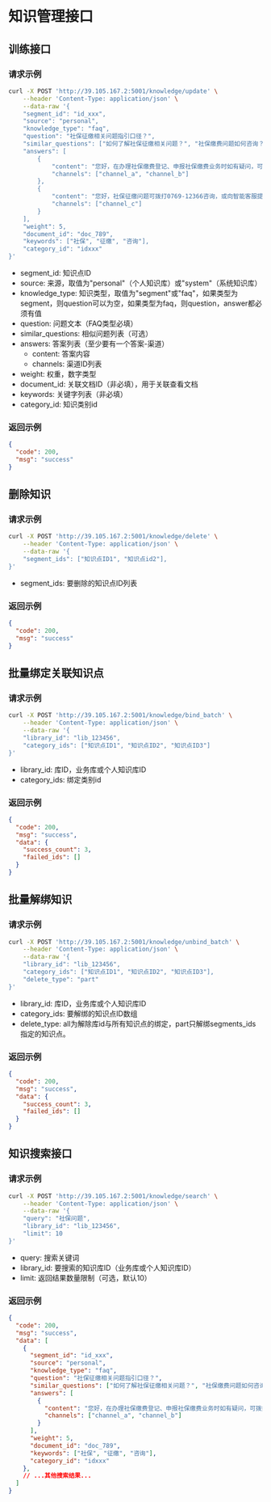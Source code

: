 # 知识管理接口

## 训练接口

### 请求示例

```bash
curl -X POST 'http://39.105.167.2:5001/knowledge/update' \
    --header 'Content-Type: application/json' \
    --data-raw '{
    "segment_id": "id_xxx",
    "source": "personal",
    "knowledge_type": "faq",
    "question": "社保征缴相关问题指引口径？",
    "similar_questions": ["如何了解社保征缴相关问题？", "社保缴费问题如何咨询？"],
    "answers": [
        {
            "content": "您好，在办理社保缴费登记、申报社保缴费业务时如有疑问，可拨打0769-12366纳税缴费服务热线咨询，其他社会保险问题可直接向"社保姐姐"智能客服提问或拨打东莞市政务服务便民热线0769-12345咨询。感谢您的理解！",
            "channels": ["channel_a", "channel_b"]
        },
        {
            "content": "您好，社保征缴问题可拨打0769-12366咨询，或向智能客服提问。",
            "channels": ["channel_c"]
        }
    ],
    "weight": 5,
    "document_id": "doc_789",
    "keywords": ["社保", "征缴", "咨询"],
    "category_id": "idxxx"
}'
```

- segment_id: 知识点ID
- source: 来源，取值为"personal"（个人知识库）或"system"（系统知识库）
- knowledge_type: 知识类型，取值为"segment"或"faq"，如果类型为segment，则question可以为空，如果类型为faq，则question，answer都必须有值
- question: 问题文本（FAQ类型必填）
- similar_questions: 相似问题列表（可选）
- answers: 答案列表（至少要有一个答案-渠道）
  - content: 答案内容
  - channels: 渠道ID列表
- weight: 权重，数字类型
- document_id: 关联文档ID（非必填），用于关联查看文档
- keywords: 关键字列表（非必填）
- category_id: 知识类别id

### 返回示例

```json
{
  "code": 200,
  "msg": "success"
}
```

## 删除知识

### 请求示例

```bash
curl -X POST 'http://39.105.167.2:5001/knowledge/delete' \
    --header 'Content-Type: application/json' \
    --data-raw '{
    "segment_ids": ["知识点ID1", "知识点id2"],
}'
```

- segment_ids: 要删除的知识点ID列表

### 返回示例

```json
{
  "code": 200,
  "msg": "success"
}
```

## 批量绑定关联知识点

### 请求示例

```bash
curl -X POST 'http://39.105.167.2:5001/knowledge/bind_batch' \
    --header 'Content-Type: application/json' \
    --data-raw '{
    "library_id": "lib_123456",
    "category_ids": ["知识点ID1", "知识点ID2", "知识点ID3"]
}'
```

- library_id: 库ID，业务库或个人知识库ID
- category_ids: 绑定类别id

### 返回示例

```json
{
  "code": 200,
  "msg": "success",
  "data": {
    "success_count": 3,
    "failed_ids": []
  }
}
```

## 批量解绑知识

### 请求示例

```bash
curl -X POST 'http://39.105.167.2:5001/knowledge/unbind_batch' \
    --header 'Content-Type: application/json' \
    --data-raw '{
    "library_id": "lib_123456",
    "category_ids": ["知识点ID1", "知识点ID2", "知识点ID3"],
    "delete_type": "part"
}'
```

- library_id: 库ID，业务库或个人知识库ID
- category_ids: 要解绑的知识点ID数组
- delete_type: all为解除库id与所有知识点的绑定，part只解绑segments_ids指定的知识点。

### 返回示例

```json
{
  "code": 200,
  "msg": "success",
  "data": {
    "success_count": 3,
    "failed_ids": []
  }
}
```

## 知识搜索接口

### 请求示例

```bash
curl -X POST 'http://39.105.167.2:5001/knowledge/search' \
    --header 'Content-Type: application/json' \
    --data-raw '{
    "query": "社保问题",
    "library_id": "lib_123456",
    "limit": 10
}'
```

- query: 搜索关键词
- library_id: 要搜索的知识库ID（业务库或个人知识库ID）
- limit: 返回结果数量限制（可选，默认10）

### 返回示例

```json
{
  "code": 200,
  "msg": "success",
  "data": [
    {
      "segment_id": "id_xxx",
      "source": "personal",
      "knowledge_type": "faq",
      "question": "社保征缴相关问题指引口径？",
      "similar_questions": ["如何了解社保征缴相关问题？", "社保缴费问题如何咨询？"],
      "answers": [
        {
          "content": "您好，在办理社保缴费登记、申报社保缴费业务时如有疑问，可拨打0769-12366纳税缴费服务热线咨询...",
          "channels": ["channel_a", "channel_b"]
        }
      ],
      "weight": 5,
      "document_id": "doc_789",
      "keywords": ["社保", "征缴", "咨询"],
      "category_id": "idxxx"
    },
    // ...其他搜索结果...
  ]
}
```

